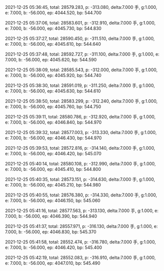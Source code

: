 2021-12-25 05:36:45, total: 28579.283, p: -313.080, delta:7.000 手, g:1.000, e: 7.000, b: -56.000, ep: 4044.520, bp: 544.700

2021-12-25 05:37:06, total: 28583.601, p: -312.910, delta:7.000 手, g:1.000, e: 7.000, b: -56.000, ep: 4045.730, bp: 544.830

2021-12-25 05:37:27, total: 28590.450, p: -311.510, delta:7.000 手, g:1.000, e: 7.000, b: -56.000, ep: 4045.610, bp: 544.640

2021-12-25 05:37:48, total: 28592.727, p: -311.100, delta:7.000 手, g:1.000, e: 7.000, b: -56.000, ep: 4045.620, bp: 544.590

2021-12-25 05:38:09, total: 28585.543, p: -312.000, delta:7.000 手, g:1.000, e: 7.000, b: -56.000, ep: 4045.920, bp: 544.740

2021-12-25 05:38:30, total: 28591.019, p: -311.250, delta:7.000 手, g:1.000, e: 7.000, b: -56.000, ep: 4045.630, bp: 544.610

2021-12-25 05:38:50, total: 28583.299, p: -312.240, delta:7.000 手, g:1.000, e: 7.000, b: -56.000, ep: 4045.760, bp: 544.750

2021-12-25 05:39:11, total: 28580.786, p: -312.920, delta:7.000 手, g:1.000, e: 7.000, b: -56.000, ep: 4046.840, bp: 544.970

2021-12-25 05:39:32, total: 28577.003, p: -313.330, delta:7.000 手, g:1.000, e: 7.000, b: -56.000, ep: 4046.430, bp: 544.970

2021-12-25 05:39:53, total: 28572.816, p: -314.140, delta:7.000 手, g:1.000, e: 7.000, b: -56.000, ep: 4046.420, bp: 545.070

2021-12-25 05:40:14, total: 28580.108, p: -312.990, delta:7.000 手, g:1.000, e: 7.000, b: -56.000, ep: 4045.410, bp: 544.800

2021-12-25 05:40:35, total: 28573.151, p: -314.630, delta:7.000 手, g:1.000, e: 7.000, b: -56.000, ep: 4045.210, bp: 544.980

2021-12-25 05:40:55, total: 28576.380, p: -314.330, delta:7.000 手, g:1.000, e: 7.000, b: -56.000, ep: 4046.150, bp: 545.060

2021-12-25 05:41:16, total: 28577.563, p: -313.130, delta:7.000 手, g:1.000, e: 7.000, b: -56.000, ep: 4046.390, bp: 544.940

2021-12-25 05:41:37, total: 28557.971, p: -316.130, delta:7.000 手, g:1.000, e: 7.000, b: -56.000, ep: 4046.830, bp: 545.370

2021-12-25 05:41:58, total: 28552.474, p: -316.780, delta:7.000 手, g:1.000, e: 7.000, b: -56.000, ep: 4046.420, bp: 545.400

2021-12-25 05:42:19, total: 28552.083, p: -316.910, delta:7.000 手, g:1.000, e: 7.000, b: -56.000, ep: 4047.010, bp: 545.490